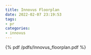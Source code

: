 ```yaml
---
title: Innovus Floorplan
date: 2022-02-07 23:19:53
tags:
- pr
categories:
- innovus
---
```


{% pdf /pdfs/Innovus_floorplan.pdf %}
